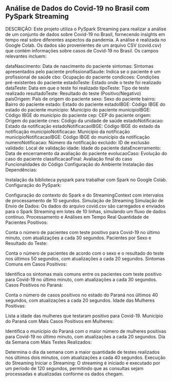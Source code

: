 ## Análise de Dados do Covid-19 no Brasil com PySpark Streaming

DESCRIÇÃO:
Este projeto utiliza o PySpark Streaming para realizar a análise de um conjunto de dados sobre Covid-19 no Brasil, fornecendo insights em tempo real sobre diferentes aspectos da pandemia. A análise é realizada no Google Colab. Os dados são provenientes de um arquivo CSV (covid.csv) que contém informações sobre casos de Covid-19 no Brasil. Os campos relevantes incluem:

dataNascimento: Data de nascimento do paciente
sintomas: Sintomas apresentados pelo paciente
profissionalSaude: Indica se o paciente é um profissional de saúde
cbo: Ocupação do paciente
condicoes: Condições pré-existentes do paciente
estadoTeste: Estado onde o teste foi realizado
dataTeste: Data em que o teste foi realizado
tipoTeste: Tipo de teste realizado
resultadoTeste: Resultado do teste (Positivo/Negativo)
paisOrigem: País de origem do paciente
sexo: Sexo do paciente
bairro: Bairro do paciente
estado: Estado do paciente
estadoIBGE: Código IBGE do estado do paciente
municipio: Município do paciente
municipioIBGE: Código IBGE do município do paciente
cep: CEP do paciente
origem: Origem do paciente
cnes: Código da unidade de saúde
estadoNotificacao: Estado da notificação
estadoNotificacaoIBGE: Código IBGE do estado da notificação
municipioNotificacao: Município da notificação
municipioNotificacaoIBGE: Código IBGE do município da notificação
numeroNotificacao: Número da notificação
excluido: ID de exclusão
validado: Local de validação
idade: Idade do paciente
dataEncerramento: Data de encerramento da avaliação do paciente
evolucaoCaso: Evolução do caso do paciente
classificacaoFinal: Avaliação final do caso
Funcionalidades do Código
Configuração do Ambiente
Instalação das Dependências:

Instalação da biblioteca pyspark para trabalhar com Spark no Google Colab.
Configuração do PySpark:

Configuração do contexto do Spark e do StreamingContext com intervalos de processamento de 10 segundos.
Simulação de Streaming
Simulação de Envio de Dados:
Os dados do arquivo covid.csv são carregados e enviados para o Spark Streaming em lotes de 10 linhas, simulando um fluxo de dados contínuo.
Processamento e Análises em Tempo Real
Quantidade de Pacientes Positivos:

Conta o número de pacientes com teste positivo para Covid-19 no último minuto, com atualizações a cada 30 segundos.
Pacientes por Sexo e Resultado do Teste:

Conta o número de pacientes de acordo com o sexo e o resultado do teste nos últimos 50 segundos, com atualizações a cada 20 segundos.
Sintomas Comuns em Casos Positivos:

Identifica os sintomas mais comuns entre os pacientes com teste positivo para Covid-19 no último minuto, com atualizações a cada 30 segundos.
Casos Positivos no Paraná:

Conta o número de casos positivos no estado do Paraná nos últimos 40 segundos, com atualizações a cada 20 segundos.
Idade das Mulheres Positivas:

Lista a idade das mulheres que testaram positivo para Covid-19.
Município do Paraná com Mais Casos Positivos em Mulheres:

Identifica o município do Paraná com o maior número de mulheres positivas para Covid-19 no último minuto, com atualizações a cada 20 segundos.
Dia da Semana com Mais Testes Realizados:

Determina o dia da semana com a maior quantidade de testes realizados nos últimos dois minutos, com atualizações a cada 40 segundos.
Execução do Streaming
Iniciar o Streaming:
O streaming é iniciado e executado por um período de 120 segundos, permitindo que as consultas sejam processadas e atualizadas conforme os dados chegam.
